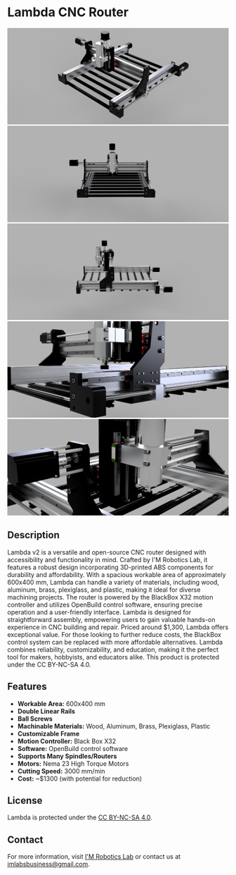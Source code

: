 # Lambda CNC Router

![CNC_Assembly](Pictures/CNC_Render.png)
![CNC_Front](Pictures/CNC_Render_Front.png)
![CNC_Side](Pictures/CNC_Render_Side.png)
![CNC_Mis](Pictures/CNC_Render_Mis.png)
![CNC_Mis2](Pictures/CNC_Render_Mis2.png)

## Description

Lambda v2 is a versatile and open-source CNC router designed with accessibility and functionality in mind. Crafted by I'M Robotics Lab, it features a robust design incorporating 3D-printed ABS components for durability and affordability. With a spacious workable area of approximately 600x400 mm, Lambda can handle a variety of materials, including wood, aluminum, brass, plexiglass, and plastic, making it ideal for diverse machining projects. The router is powered by the BlackBox X32 motion controller and utilizes OpenBuild control software, ensuring precise operation and a user-friendly interface. Lambda is designed for straightforward assembly, empowering users to gain valuable hands-on experience in CNC building and repair. Priced around $1,300, Lambda offers exceptional value. For those looking to further reduce costs, the BlackBox control system can be replaced with more affordable alternatives. Lambda combines reliability, customizability, and education, making it the perfect tool for makers, hobbyists, and educators alike. This product is protected under the CC BY-NC-SA 4.0.

## Features

- **Workable Area:** 600x400 mm
- **Double Linear Rails**
- **Ball Screws**
- **Machinable Materials:** Wood, Aluminum, Brass, Plexiglass, Plastic
- **Customizable Frame**
- **Motion Controller:** Black Box X32
- **Software:** OpenBuild control software
- **Supports Many Spindles/Routers**
- **Motors:** Nema 23 High Torque Motors
- **Cutting Speed:** 3000 mm/min
- **Cost:** ~$1300 (with potential for reduction)

## License

Lambda is protected under the [CC BY-NC-SA 4.0](https://creativecommons.org/licenses/by-nc-sa/4.0/).

## Contact

For more information, visit [I'M Robotics Lab](https://www.imroboticslab.com/) or contact us at [imlabsbusiness@gmail.com](mailto:imlabsbusiness@gmail.com).

